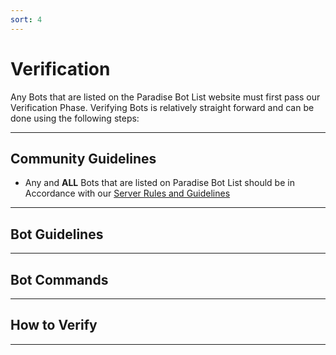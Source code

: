 ```yaml
---
sort: 4
---
```


# Verification

Any Bots that are listed on the Paradise Bot List website must first pass our Verification Phase. 
Verifying Bots is relatively straight forward and can be done using the following steps:

---

## Community Guidelines
* Any and **ALL** Bots that are listed on Paradise Bot List should be in Accordance with our [Server Rules and Guidelines](https://paradisebots.net/serverrules)

---

## Bot Guidelines

---

## Bot Commands

---

## How to Verify

---
